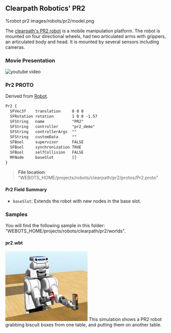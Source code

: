 ## Clearpath Robotics' PR2

%robot pr2 images/robots/pr2/model.png

The [clearpath's PR2 robot](http://wiki.ros.org/Robots/PR2) is a mobile manipulation platform.
The robot is mounted on four directional wheels, had two articulated arms with grippers, an articulated body and head.
It is mounted by several sensors including cameras.

### Movie Presentation

![youtube video](https://www.youtube.com/watch?v=Lm0FhXAxkXg)

### Pr2 PROTO

Derived from [Robot](../reference/robot.md).

```
Pr2 {
  SFVec3f    translation     0 0 0
  SFRotation rotation        1 0 0 -1.57
  SFString   name            "PR2"
  SFString   controller      "pr2_demo"
  SFString   controllerArgs  ""
  SFString   customData      ""
  SFBool     supervisor      FALSE
  SFBool     synchronization TRUE
  SFBool     selfCollision   FALSE
  MFNode     baseSlot        []
}
```

> **File location**: "WEBOTS\_HOME/projects/robots/clearpath/pr2/protos/Pr2.proto"

#### Pr2 Field Summary

- `baseSlot`: Extends the robot with new nodes in the base slot.

### Samples

You will find the following sample in this folder: "WEBOTS\_HOME/projects/robots/clearpath/pr2/worlds".

#### pr2.wbt

![pr2.wbt.png](images/robots/pr2/pr2.wbt_thumbnail.jpg) This simulation shows a PR2 robot grabbing biscuit boxes from one table, and putting them on another table.
